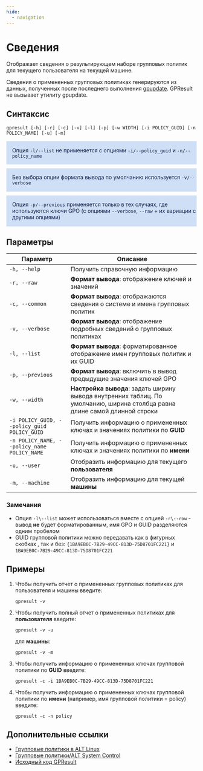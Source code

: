 ```yaml
---
hide:
  - navigation
---
```


# Сведения
Отображает сведения о результирующем наборе групповых политик для текущего пользователя на текущей машине.

Сведения о примененных групповых политиках генерируются из данных, полученных после последнего выполнения [gpupdate](https://github.com/altlinux/gpupdate). GPResult не вызывает утилиту gpupdate.

## Синтаксис

```
gpresult [-h] [-r] [-c] [-v] [-l] [-p] [-w WIDTH] [-i POLICY_GUID] [-n POLICY_NAME] [-u] [-m]
```

<div class="warning" style='padding:0.1em; background-color:#CFDFF5; color:#0F174A'>
<span>
<p style='margin-left:1em; margin-top:1em'>
Опция <code>-l/--list</code> не применяется с опциями <code>-i/--policy_guid</code> и <code>-n/--policy_name</code>
</p></span>
</div>

<div class="warning" style='padding:0.1em; background-color:#CFDFF5; color:#0F174A; margin-top: 10px'>
<span>
<p style='margin-left:1em; margin-top:1em'>
Без выбора опции формата вывода по умолчанию используется <code>-v/--verbose</code>
</p></span>
</div>

<div class="warning" style='padding:0.1em; background-color:#CFDFF5; color:#0F174A; margin-top: 10px'>
<span>
<p style='margin-left:1em; margin-top:1em'>
Опция <code>-p/--previous</code> применяется только в тех случаях, где используются ключи GPO (с опциями <code>--verbose</code>, <code>--raw</code> + их вариации с другими опциями)
</p></span>
</div>

## Параметры

| Параметр                                                   | Описание                                                                                                                                                                                                     |
| ---------------------------------------------------------- | ------------------------------------------------------------------------------------------------------------------------------------------------------------------------------------------------------------ |
| `-h, --help`                                                 | Получить справочную информацию                                                                                                                                                                             |
|`-r, --raw`| **Формат вывода**: отображение ключей и значений|
|`-c, --common`| **Формат вывода**: отображаются сведения о системе и имена групповых политик|
|`-v, --verbose`| **Формат вывода**: отображение подробных сведений о групповых политиках|
|`-l, --list`|**Формат вывода**: форматированное отображение имен групповых политик и их GUID|
|`-p, --previous`|**Формат вывода**: включить в вывод предыдущие значения ключей GPO|
|`-w, --width`|**Настройка вывода**: задать ширину вывода внутренних таблиц. По умолчанию, ширина столбца равна длине самой длинной строки|
| `-i POLICY_GUID, --policy_guid POLICY_GUID`                  | Получить информацию о примененных ключах и значениях политики по **GUID**                                                                                                                                    |
| `-n POLICY_NAME, --policy_name POLICY_NAME`                  | Получить информацию о примененных ключах и значениях политики по **имени**                                                                                                                                   |
|`-u, --user`| Отобразить информацию для текущего **пользователя**|
|`-m, --machine`| Отобразить информацию для текущей **машины**|

### Замечания
- Опция `-l\--list` может использоваться вместе с опцией `-r\--row` - вывод **не** будет форматированным, имя GPO и GUID разделяются одним пробелом
- GUID групповой политики можно передавать как в фигурных скобках , так и без:  `{1BA9EB0C-7B29-49CC-813D-75D8701FC221}` и `1BA9EB0C-7B29-49CC-813D-75D8701FC221`

## Примеры
1. Чтобы получить отчет о примененных групповых политиках для пользователя и машины введите:
   
    ```
    gpresult -v
    ```

2. Чтобы получить полный отчет о примененных политиках для **пользователя** введите:
   
    ```
    gpresult -v -u
    ```

    для **машины**:

    ```
    gpresult -v -m
    ```

3. Чтобы получить информацию о примененных ключах групповой политики по **GUID** введите:
   
    ```
    gpresult -c -i 1BA9EB0C-7B29-49CC-813D-75D8701FC221
    ```

4. Чтобы получить информацию о примененных ключах групповой политики по **имени** (например, имя групповой политики = policy) введите:
   
    ```
    gpresult -c -n policy
    ```

## Дополнительные ссылки
- [Групповые политики в ALT Linux](https://www.altlinux.org/Групповые_политики)
- [Групповые политики/ALT System Control](https://www.altlinux.org/Групповые_политики/ALT_System_Control)
- [Исходный код GPResult](https://github.com/alxvmr/gpresult)